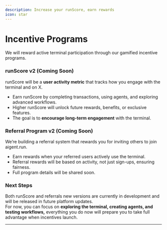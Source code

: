 ```yaml
---
description: Increase your runScore, earn rewards
icon: star
---
```


# Incentive Programs

We will reward active terminal participation through our gamified incentive programs.

### **runScore v2 (Coming Soon)**

runScore will be a **user activity metric** that tracks how you engage with the terminal and on X.

* Earn runScore by completing transactions, using agents, and exploring advanced workflows.
* Higher runScore will unlock future rewards, benefits, or exclusive features.
* The goal is to **encourage long-term engagement** with the terminal.

### **Referral Program v2 (Coming Soon)**

We’re building a referral system that rewards you for inviting others to join aigent.run.

* Earn rewards when your referred users actively use the terminal.
* Referral rewards will be based on activity, not just sign-ups, ensuring fairness.
* Full program details will be shared soon.

### **Next Steps**

Both runScore and referrals new versions are currently in development and will be released in future platform updates.\
For now, you can focus on **exploring the terminal, creating agents, and testing workflows,** everything you do now will prepare you to take full advantage when incentives launch.



***
